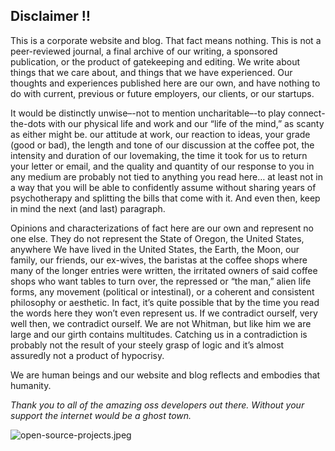 ## Disclaimer :bangbang:

This is a corporate website and blog. That fact means nothing. This is not a peer-reviewed journal, a final archive of our writing, a sponsored publication, or
the product of gatekeeping and editing.  We write about things that we care about, and things that we have experienced. Our thoughts and experiences
published here are our own, and have nothing to do with current, previous or future employers, our clients, or our startups.

It would be distinctly unwise–-not to mention uncharitable–-to play connect-the-dots with our physical life and work and our “life of the mind,”
as scanty as either might be. our attitude at work, our reaction to ideas, your grade (good or bad), the length and tone of our discussion at the
coffee pot, the intensity and duration of our lovemaking, the time it took for us to return your letter or email, and the quality and quantity
of our response to you in any medium are probably not tied to anything you read here… at least not in a way that you will be able to confidently
assume without sharing years of psychotherapy and splitting the bills that come with it. And even then, keep in mind the next (and last) paragraph.

Opinions and characterizations of fact here are our own and represent no one else. They do not represent the State of Oregon, the United States, anywhere We have lived in the United States, the Earth, the Moon, our family, our friends, our ex-wives, the baristas at the coffee shops where many of the longer entries were written, the irritated owners of said coffee shops who want tables to turn over, the repressed or “the man,” alien life forms, any movement (political or intestinal), or a coherent and consistent philosophy or aesthetic. In fact, it’s quite possible that by the time you read the words here they won’t even represent us.
If we contradict ourself, very well then, we contradict ourself. We are not Whitman, but like him we are large and our girth contains multitudes.
Catching us in a contradiction is probably not the result of your steely grasp of logic and it’s almost assuredly not a product of hypocrisy.

We are human beings and our website and blog reflects and embodies that humanity.

*Thank you to all of the amazing oss developers out there.  Without your support the internet would be a ghost town.*

![open-source-projects.jpeg](https://github.com/chrishough/our-public-data/raw/master/open-source-projects.jpeg)
